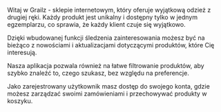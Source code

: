 Witaj w Grailz - sklepie internetowym, który oferuje wyjątkową odzież z drugiej ręki. Każdy
produkt jest unikalny i dostępny tylko w jednym egzemplarzu, co sprawia, że każdy klient czuje
się wyjątkowo.

Dzięki wbudowanej funkcji śledzenia zainteresowania możesz być na bieżąco z
nowościami i aktualizacjami dotyczącymi produktów, które Cię interesują.

Nasza aplikacja pozwala również na łatwe filtrowanie produktów, aby szybko znaleźć to,
czego szukasz, bez względu na preferencje.

Jako zarejestrowany użytkownik masz dostęp do swojego konta, gdzie możesz zarządzać
swoimi zamówieniami i przechowywać produkty w koszyku.
